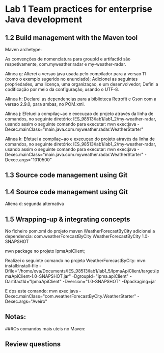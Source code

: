 # Lab 1 Team practices for enterprise Java development

## 1.2 Build management with the Maven tool 

Maven archetype:

As convenções de nomenclatura para groupId e artifactId são respetivamente, com.myweather.radar e my-weather-radar.

Alinea g: Alterei a versao java usada pelo compilador para a versao 11 (como o exemplo sugerido no enunciado); Adicionei as seguintes propriedades, uma licença, uma organizaçao, e um desenvolvedor; Defini a codificação por meio da configuração, usando o UTF-8.

Alinea h: Declarei as dependencias para a biblioteca Retrofit e Gson com a versao 2.9.0, para ambas, no POM.xml.

Alinea j: Efetuei a compilaç~ao e execuçao do projeto através da linha de comandos, no seguinte diretório: IES_98513/lab1/lab1_2/my-weather-radar, usando assim o seguinte comando para executar: mvn exec:java -Dexec.mainClass="main.java.com.myweather.radar.WeatherStarter"

Alinea k: Efetuei a compilaç~ao e execuçao do projeto através da linha de comandos, no seguinte diretório: IES_98513/lab1/lab1_2/my-weather-radar, usando assim o seguinte comando para executar: mvn exec:java -Dexec.mainClass="main.java.com.myweather.radar.WeatherStarter" -Dexec.args="1010500" 

## 1.3 Source code management using Git

## 1.4 Source code management using Git
Aliena d: segunda alternativa

## 1.5 Wrapping-up & integrating concepts
No ficheiro pom.xml do projeto maven WeatherForecastByCity adicionei a dependencia:
	<groupId>com.weatherForecastByCity</groupId>
  	<artifactId>WeatherForecastByCity</artifactId>
  	<version>1.0-SNAPSHOT</version>
  	
mvn package no projeto IpmaApiClient;

Realizei o seguinte comando no projeto WeatherForecastByCity: mvn install:install-file -Dfile="/home/eva/Documents/IES_98513/lab1/lab1_5/IpmaApiClient/target/IpmaApiClient-1.0-SNAPSHOT.jar" -DgroupId="ipma.apiClient" -DartifactId="IpmaApiClient" -Dversion="1.0-SNAPSHOT" -Dpackaging=jar 

E dps este comando:
mvn exec:java -Dexec.mainClass="com.weatherForecastByCity.WeatherStarter" -Dexec.args="Aveiro"  

## Notas:

###Os comandos mais uteis no Maven:
 
## Review questions  
